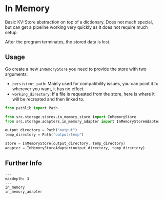 # In Memory

Basic KV-Store abstraction on top of a dictionary. Does not much special, 
but can get a pipeline working very quickly as it does not require much setup.

After the program terminates, the stored data is lost.

## Usage
Go create a new `InMemoryStore` you need to provide the store with two 
arguments:
- `persistent_path`: Mainly used for compatibility issues, you can point it 
  to wherever you want, it has no effect.
- `working_directory`: If a file is requested from the store, here is where 
  it will be recreated and then linked to.

```python
from pathlib import Path

from src.storage.stores.in_memory_store import InMemoryStore
from src.storage.adapters.in_memory_adapter import InMemoryStoreAdapter

output_directory = Path("output")
temp_directory = Path("output/temp")

store = InMemoryStore(output_directory, temp_directory)
adapter = InMemoryStoreAdapter(output_directory, temp_directory)
```
## Further Info
```{toctree}
---
maxdepth: 3
---
in_memory
in_memory_adapter
```